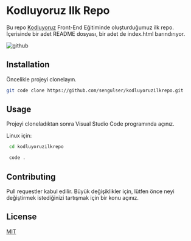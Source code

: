 # Kodluyoruz Ilk Repo
Bu repo [Kodluyoruz](https://kodluyoruz.org/) Front-End Eğitiminde oluşturduğumuz ilk repo. İçerisinde bir adet README dosyası, bir adet de index.html barındırıyor.

![github](https://github.com/sengulser/kodluyoruzilkrepo/assets/92122179/d9e7b876-03b7-4d47-b1eb-cace79e9e786)

## Installation

Öncelikle projeyi clonelayın.

```bash
git code clone https://github.com/sengulser/kodluyoruzilkrepo.git
```
## Usage

Projeyi cloneladıktan sonra Visual Studio Code programında açınız.

Linux için:
```bash
 cd kodluyoruzilkrepo

 code .
```
## Contributing
Pull requestler kabul edilir. Büyük değişiklikler için, lütfen önce neyi değiştirmek istediğinizi tartışmak için bir konu açınız.

## License
[MIT](https://choosealicense.com/licenses/mit/)
